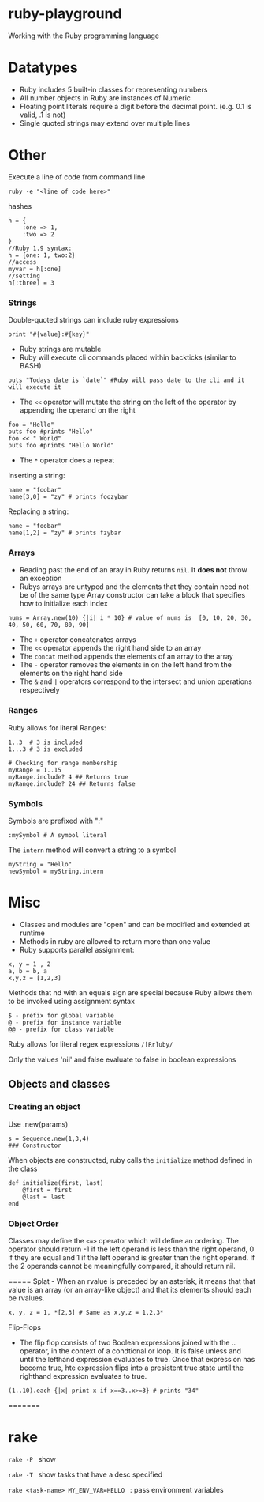 # ruby-playground
Working with the Ruby programming language

# Datatypes
- Ruby includes 5 built-in classes for representing numbers
- All number objects in Ruby are instances of Numeric
- Floating point literals require a digit before the decimal point. (e.g. 0.1 is valid, .1 is not) 
- Single quoted strings may extend over multiple lines

# Other
Execute a line of code from command line
```
ruby -e "<line of code here>"
```
hashes
```
h = {
    :one => 1,
    :two => 2
}
//Ruby 1.9 syntax:
h = {one: 1, two:2}
//access
myvar = h[:one] 
//setting
h[:three] = 3
```

### Strings 
Double-quoted strings can include ruby expressions
```
print "#{value}:#{key}"
```
- Ruby strings are mutable
- Ruby will execute cli commands placed within backticks (similar to BASH)
```
puts "Todays date is `date`" #Ruby will pass date to the cli and it will execute it
```
- The ```<<``` operator will mutate the string on the left of the operator by appending the operand on the right
```
foo = "Hello"
puts foo #prints "Hello"
foo << " World"
puts foo #prints "Hello World"
```
- The ```*``` operator does a repeat

Inserting a string:
```
name = "foobar"
name[3,0] = "zy" # prints foozybar 
```
Replacing a string:
```
name = "foobar"
name[1,2] = "zy" # prints fzybar 
```

### Arrays
- Reading past the end of an aray in Ruby returns ```nil```. It **does not** throw an exception
- Rubys arrays are untyped and the elements that they contain need not be of the same type
Array constructor can take a block that specifies how to initialize each index
```
nums = Array.new(10) {|i| i * 10} # value of nums is  [0, 10, 20, 30, 40, 50, 60, 70, 80, 90]
```
- The ```+``` operator concatenates arrays
- The ```<<``` operator appends the right hand side to an array
- The ``` concat ``` method appends the elements of an array to the array
- The ``` - ``` operator removes the elements in on the left hand from the elements on the right hand side
- The ```&``` and ```|``` operators correspond to the intersect and union operations respectively
### Ranges
Ruby allows for literal Ranges: 
```
1..3  # 3 is included 
1...3 # 3 is excluded

# Checking for range membership
myRange = 1..15
myRange.include? 4 ## Returns true
myRange.include? 24 ## Returns false

```
### Symbols
Symbols are prefixed with ":"
```
:mySymbol # A symbol literal
```
The ```intern``` method will convert a string to a symbol
```
myString = "Hello"
newSymbol = myString.intern
```

# Misc
- Classes and modules are "open" and can be modified and extended at runtime
- Methods in ruby are allowed to return more than one value
- Ruby supports parallel assignment:
```
x, y = 1 , 2
a, b = b, a
x,y,z = [1,2,3]
```
Methods that nd with an equals sign are special because Ruby allows them to be invoked using assignment syntax
```
$ - prefix for global variable
@ - prefix for instance variable
@@ - prefix for class variable
```
Ruby allows for literal regex expressions ```/[Rr]uby/```

Only the values 'nil' and false evaluate to false in boolean expressions


## Objects and classes
### Creating an object
Use <className>.new(params)
```
s = Sequence.new(1,3,4)
### Constructor
```
When objects are constructed, ruby calls the ```initialize``` method defined in the class
```
def initialize(first, last)
    @first = first
    @last = last
end
```
### Object Order
Classes may define the ```<=>``` operator which will define an ordering.
The operator should return -1 if the left operand is less than the right operand, 0 if they are equal and 1 if the left operand is greater than the right operand.  If the 2 operands cannot be meaningfully compared, it should return nil.

=====
Splat - When an rvalue is preceded by an asterisk, it means that that value is an array (or an array-like object) and that its elements should each be rvalues.
```
x, y, z = 1, *[2,3] # Same as x,y,z = 1,2,3*
```

Flip-Flops
- The flip flop consists of two Boolean expressions joined with the .. operator, in the context of a condtional or loop.  It is false unless and until the lefthand expression evaluates to true.  Once that expression has become true, hte expression flips into a presistent true state until the righthand expression evaluates to true.
```
(1..10).each {|x| print x if x==3..x>=3} # prints "34"
```
=======
# rake 
```rake -P ``` show 

```rake -T ``` show tasks that have a desc specified

```rake <task-name> MY_ENV_VAR=HELLO ``` : pass environment variables 
